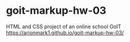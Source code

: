 # goit-markup-hw-03

HTML and CSS project of an online school GoIT
https://arionmark1.github.io/goit-markup-hw-03/
